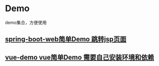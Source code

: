 # Demo
demo集合，方便使用

## [spring-boot-web简单Demo 跳转jsp页面](https://github.com/Folgerjun/demo/spring-boot-demo)

## [vue-demo vue简单Demo 需要自己安装环境和依赖](https://github.com/Folgerjun/demo/vue-demo)
